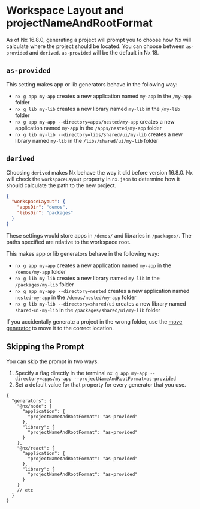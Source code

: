 # Workspace Layout and projectNameAndRootFormat

As of Nx 16.8.0, generating a project will prompt you to choose how Nx will calculate where the project should be located. You can choose between `as-provided` and `derived`. `as-provided` will be the default in Nx 18.

## `as-provided`

This setting makes app or lib generators behave in the following way:

- `nx g app my-app` creates a new application named `my-app` in the `/my-app` folder
- `nx g lib my-lib` creates a new library named `my-lib` in the `/my-lib` folder
- `nx g app my-app --directory=apps/nested/my-app` creates a new application named `my-app` in the `/apps/nested/my-app` folder
- `nx g lib my-lib --directory=libs/shared/ui/my-lib` creates a new library named `my-lib` in the `/libs/shared/ui/my-lib` folder

## `derived`

Choosing `derived` makes Nx behave the way it did before version 16.8.0. Nx will check the `workspaceLayout` property in `nx.json` to determine how it should calculate the path to the new project.

```json
{
  "workspaceLayout": {
    "appsDir": "demos",
    "libsDir": "packages"
  }
}
```

These settings would store apps in `/demos/` and libraries in `/packages/`. The paths specified are relative to the
workspace root.

This makes app or lib generators behave in the following way:

- `nx g app my-app` creates a new application named `my-app` in the `/demos/my-app` folder
- `nx g lib my-lib` creates a new library named `my-lib` in the `/packages/my-lib` folder
- `nx g app my-app --directory=nested` creates a new application named `nested-my-app` in the `/demos/nested/my-app` folder
- `nx g lib my-lib --directory=shared/ui` creates a new library named `shared-ui-my-lib` in the `/packages/shared/ui/my-lib` folder

If you accidentally generate a project in the wrong folder, use the [move generator](/nx-api/workspace/generators/move) to move it to the correct location.

## Skipping the Prompt

You can skip the prompt in two ways:

1. Specify a flag directly in the terminal `nx g app my-app --directory=apps/my-app --projectNameAndRootFormat=as-provided`
2. Set a default value for that property for every generator that you use.

```jsonc {% fileName="nx.json" %}
{
  "generators": {
    "@nx/node": {
      "application": {
        "projectNameAndRootFormat": "as-provided"
      },
      "library": {
        "projectNameAndRootFormat": "as-provided"
      }
    },
    "@nx/react": {
      "application": {
        "projectNameAndRootFormat": "as-provided"
      },
      "library": {
        "projectNameAndRootFormat": "as-provided"
      }
    }
    // etc
  }
}
```

